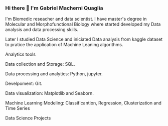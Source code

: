 ### Hi there 👋 I'm Gabriel Macherni Quaglia

I'm Biomedic reseacher and data scientist. I have master's degree in Molecular and Morphofunctional Biology where started developed my Data analysis and data processing skills.

Later I studied Data Science and iniciated Data analysis from kaggle dataset to pratice the application of Machine Leaning algorithms.

Analytics tools

Data collection and Storage: SQL.

Data processing and analytics: Python, jupyter.

Develpoment: Git.

Data visualization: Matplotlib and Seaborn.

Machine Learning Modeling: Classificantion, Regression, Clusterization and Time Series


Data Science Projects
